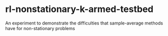 # rl-nonstationary-k-armed-testbed

An experiment to demonstrate the difficulties that sample-average methods have for non-stationary problems
